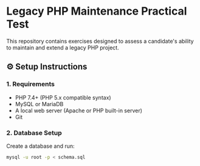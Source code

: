 # Legacy PHP Maintenance Practical Test

This repository contains exercises designed to assess a candidate's ability to maintain and extend a legacy PHP project.

## ⚙️ Setup Instructions

### 1. Requirements
- PHP 7.4+ (PHP 5.x compatible syntax)
- MySQL or MariaDB
- A local web server (Apache or PHP built-in server)
- Git

### 2. Database Setup
Create a database and run:

```bash
mysql -u root -p < schema.sql
